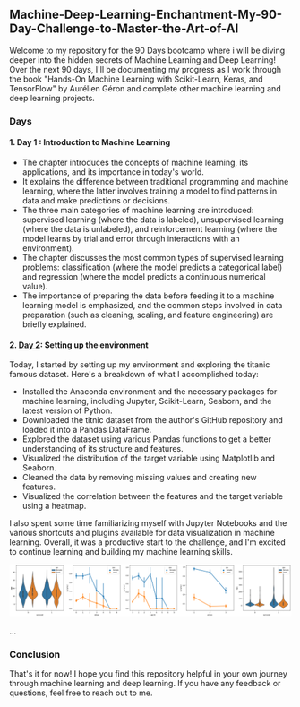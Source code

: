 ## Machine-Deep-Learning-Enchantment-My-90-Day-Challenge-to-Master-the-Art-of-AI

Welcome to my repository for the 90 Days bootcamp where i will be diving deeper into the hidden secrets of Machine Learning and Deep Learning! Over the next 90 days, I'll be documenting my progress as I work through the book "Hands-On Machine Learning with Scikit-Learn, Keras, and TensorFlow" by Aurélien Géron and complete other machine learning and deep learning projects.

### Days

#### 1. Day 1 : Introduction to Machine Learning

  - The chapter introduces the concepts of machine learning, its applications, and its importance in today's world.
  - It explains the difference between traditional programming and machine learning, where the latter involves training a model to find patterns in data and make predictions or           decisions.
  - The three main categories of machine learning are introduced: supervised learning (where the data is labeled), unsupervised learning (where the data is unlabeled), and reinforcement learning (where the model learns by trial and error through interactions with an environment).
  - The chapter discusses the most common types of supervised learning problems: classification (where the model predicts a categorical label) and regression (where the model predicts a continuous numerical value).
  - The importance of preparing the data before feeding it to a machine learning model is emphasized, and the common steps involved in data preparation (such as cleaning, scaling, and feature engineering) are briefly explained.

#### 2. [Day 2](./Day2): Setting up the environment

  Today, I started by setting up my environment and exploring the titanic famous dataset. Here's a breakdown of what I accomplished today:

- Installed the Anaconda environment and the necessary packages for machine learning, including Jupyter, Scikit-Learn, Seaborn, and the latest version of Python.
- Downloaded the titnic dataset from the author's GitHub repository and loaded it into a Pandas DataFrame.
- Explored the dataset using various Pandas functions to get a better understanding of its structure and features.
- Visualized the distribution of the target variable using Matplotlib and Seaborn.
- Cleaned the data by removing missing values and creating new features.
- Visualized the correlation between the features and the target variable using a heatmap.

I also spent some time familiarizing myself with Jupyter Notebooks and the various shortcuts and plugins available for data visualization in machine learning. Overall, it was a productive start to the challenge, and I'm excited to continue learning and building my machine learning skills.

   ![Day 2 Results](./Day2/images/output.png)


...

### Conclusion

That's it for now! I hope you find this repository helpful in your own journey through machine learning and deep learning. If you have any feedback or questions, feel free to reach out to me.
